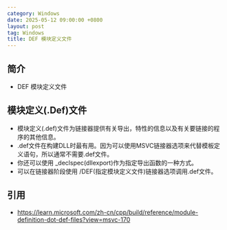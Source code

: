 ```yaml
---
category: Windows
date: 2025-05-12 09:00:00 +0800
layout: post
tag: Windows
title: DEF 模块定义文件
---
```

## 简介

+ DEF 模块定义文件

<!--more-->

## 模块定义(.Def)文件

+ 模块定义(.def)文件为链接器提供有关导出，特性的信息以及有关要链接的程序的其他信息。
+ .def文件在构建DLL时最有用。因为可以使用MSVC链接器选项来代替模板定义语句，所以通常不需要.def文件。
+ 你还可以使用 _declspec(dllexport)作为指定导出函数的一种方式。
+ 可以在链接器阶段使用 /DEF(指定模块定义文件)链接器选项调用.def文件。

## 引用

+ https://learn.microsoft.com/zh-cn/cpp/build/reference/module-definition-dot-def-files?view=msvc-170